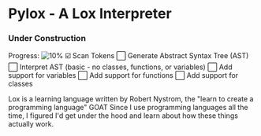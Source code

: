 # Pylox - A Lox Interpreter
### Under Construction
Progress: ![10%](https://progress-bar.xyz/10)
:ballot_box_with_check: Scan Tokens
:white_large_square: Generate Abstract Syntax Tree (AST) 
:white_large_square: Interpret AST (basic - no classes, functions, or variables) 
:white_large_square: Add support for variables 
:white_large_square: Add support for functions 
:white_large_square: Add support for classes 

Lox is a learning language written by Robert Nystrom, the "learn to create a programming language" GOAT
Since I use programming languages all the time, I figured I'd get under the hood and learn about how these things actually work.
